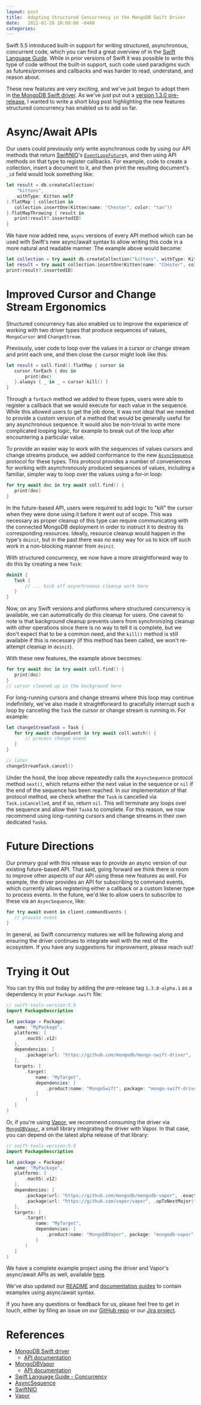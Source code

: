 ```yaml
---
layout: post
title:  Adopting Structured Concurrency in the MongoDB Swift Driver
date:   2022-01-28 10:00:00 -0400
categories:
---
```


Swift 5.5 introduced built-in support for writing structured, asynchronous, concurrent code, which you can find a great overview of in the [Swift Language Guide](https://docs.swift.org/swift-book/LanguageGuide/Concurrency.html). While in prior versions of Swift it was possible to write this type of code without the built-in support, such code used paradigms such as futures/promises and callbacks and was harder to read, understand, and reason about. 

These new features are very exciting, and we've just begun to adopt them in [the MongoDB Swift driver](https://github.com/mongodb/mongo-swift-driver). As we've just put out a [version 1.3.0 pre-release](https://github.com/mongodb/mongo-swift-driver/releases/tag/v1.3.0-alpha.1), I wanted to write a short blog post highlighting the new features structured concurrency has enabled us to add so far.

# Async/Await APIs

Our users could previously only write asynchronous code by using our API methods that return [SwiftNIO](https://github.com/apple/swift-nio)'s [`EventLoopFuture`](https://apple.github.io/swift-nio/docs/current/NIOCore/Classes/EventLoopFuture.html)s, and then using API methods on that type to register callbacks. For example, code to create a collection, insert a document to it, and then print the resulting document's `_id` field would look something like:

```swift
let result = db.createCollection(
    "kittens",
    withType: Kitten.self
).flatMap { collection in
   collection.insertOne(Kitten(name: "Chester", color: "tan"))
}.flatMapThrowing { result in
   print(result?.insertedID)
}
```

We have now added new, `async` versions of every API method which can be used with Swift's new async/await syntax to allow writing this code in a more natural and readable manner. The example above would become:

```swift
let collection = try await db.createCollection("kittens", withType: Kitten.self)
let result = try await collection.insertOne(Kitten(name: "Chester", color: "tan"))
print(result?.insertedID)
```

# Improved Cursor and Change Stream Ergonomics

Structured concurrency has also enabled us to improve the experience of working with two driver types that produce sequences of values, `MongoCursor` and `ChangeStream`. 

Previously, user code to loop over the values in a cursor or change stream and print each one, and then close the cursor might look like this: 

```swift
let result = coll.find().flatMap { cursor in
   cursor.forEach { doc in
       print(doc)
   }.always { _ in _ = cursor.kill() }
}
```

Through a `forEach` method we added to these types, users were able to register a callback that we would execute for each value in the sequence. While this allowed users to get the job done, it was not ideal that we needed to provide a custom version of a method that would be generally useful for any asynchronous sequence. It would also be non-trivial to write more complicated looping logic, for example to break out of the loop after encountering a particular value.

To provide an easier way to work with the sequences of values cursors and change streams produce, we added conformance to the new [`AsyncSequence`](https://developer.apple.com/documentation/swift/asyncsequence) protocol for these types. This protocol provides a number of conveniences for working with asynchronously produced sequences of values, including a familiar, simpler way to loop over the values using a for-in loop:

```swift
for try await doc in try await coll.find() {
   print(doc)
}
```

In the future-based API, users were required to add logic to "kill" the cursor when they were done using it before it went out of scope. This was necessary as proper cleanup of this type can require communicating with the connected MongoDB deployment in order to instruct it to destroy its corresponding resources. Ideally, resource cleanup would happen in the type's `deinit`, but in the past there was no easy way for us to kick off such work in a non-blocking manner from `deinit`. 

With structured concurrency, we now have a more straightforward way to do this by creating a new `Task`:

```swift
deinit {
   Task {
       // ... kick off asynchronous cleanup work here
   }
}
```

Now, on any Swift versions and platforms where structured concurrency is available, we can automatically do this cleanup for users. One caveat to note is that background cleanup prevents users from synchronizing cleanup with other operations since there is no way to tell it is complete, but we don't expect that to be a common need, and the `kill()` method is still available if this is necessary (if this method has been called, we won't re-attempt cleanup in `deinit`).

With these new features, the example above becomes:

```swift
for try await doc in try await coll.find() {
   print(doc)
}
// cursor cleaned up in the background here
```

For long-running cursors and change streams where this loop may continue indefinitely, we've also made it straightforward to gracefully interrupt such a loop by canceling the `Task` the cursor or change stream is running in. For example:

```swift
let changeStreamTask = Task {
   for try await changeEvent in try await coll.watch() {
       // process change event
   }
}

// later
changeStreamTask.cancel()
```

Under the hood, the loop above repeatedly calls the `AsyncSequence` protocol method `next()`, which returns either the next value in the sequence or `nil` if the end of the sequence has been reached. In our implementation of that protocol method, we check whether the `Task` is cancelled via `Task.isCancelled`, and if so, return `nil`. This will terminate any loops over the sequence and allow their `Task`s to complete.  For this reason, we now recommend using long-running cursors and change streams in their own dedicated `Task`s.

# Future Directions

Our primary goal with this release was to provide an async version of our existing future-based API. That said, going forward we think there is room to improve other aspects of our API using these new features as well. For example, the driver provides an API for subscribing to command events, which currently allows registering either a callback or a custom listener type to process events. In the future, we'd like to allow users to subscribe to these via an `AsyncSequence`, like:

```swift
for try await event in client.commandEvents {
   // process event
}
```

In general, as Swift concurrency matures we will be following along and ensuring the driver continues to integrate well with the rest of the ecosystem. If you have any suggestions for improvement, please reach out!


# Trying it Out

You can try this out today by adding the pre-release tag `1.3.0-alpha.1` as a dependency in your `Package.swift` file:

```swift
// swift-tools-version:5.5
import PackageDescription

let package = Package(
   name: "MyPackage",
   platforms: [
       .macOS(.v12)
   ],
   dependencies: [
       .package(url: "https://github.com/mongodb/mongo-swift-driver", .exact("1.3.0-alpha.1"))
   ],
   targets: [
       .target(
           name: "MyTarget",
           dependencies: [
               .product(name: "MongoSwift", package: "mongo-swift-driver")
           ]
       )
   ]
)
```
Or, if you're using [Vapor](https://vapor.codes/), we recommend consuming the driver via [`MongoDBVapor`](https://github.com/mongodb/mongodb-vapor), a small library integrating the driver with Vapor. In that case, you can depend on the latest alpha release of that library:

```swift
// swift-tools-version:5.5
import PackageDescription

let package = Package(
   name: "MyPackage",
   platforms: [
       .macOS(.v12)
   ],
   dependencies: [
       .package(url: "https://github.com/mongodb/mongodb-vapor", .exact("1.1.0-alpha.1")),
       .package(url: "https://github.com/vapor/vapor", .upToNextMajor(from: "4.50.0"))
   ],
   targets: [
       .target(
           name: "MyTarget",
           dependencies: [
               .product(name: "MongoDBVapor", package: "mongodb-vapor")
           ]
       )
   ]
)
```

We have a complete example project using the driver and Vapor's async/await APIs as well, available [here](https://github.com/mongodb/mongo-swift-driver/tree/main/Examples/VaporExample).

We've also updated our [README](https://github.com/mongodb/mongo-swift-driver/blob/main/README.md) and [documentation guides](https://mongodb.github.io/mongo-swift-driver/docs/current/MongoSwift/General%20Guides.html) to contain examples using async/await syntax. 

If you have any questions or feedback for us, please feel free to get in touch, either by filing an issue on our [GitHub repo](https://github.com/mongodb/mongo-swift-driver/issues) or our [Jira project](https://jira.mongodb.org/browse/SWIFT).

# References
* [MongoDB Swift driver](https://github.com/mongodb/mongo-swift-driver)
    * [API documentation](https://mongodb.github.io/mongo-swift-driver/docs/current/MongoSwift/index.html)
* [MongoDBVapor](https://github.com/mongodb/mongodb-vapor)
    * [API documentation](https://mongodb.github.io/mongodb-vapor/current/index.html)
* [Swift Language Guide - Concurrency](https://docs.swift.org/swift-book/LanguageGuide/Concurrency.html)
* [AsyncSequence](https://developer.apple.com/documentation/swift/asyncsequence)
* [SwiftNIO](https://github.com/apple/swift-nio)
* [Vapor](https://vapor.codes/)
